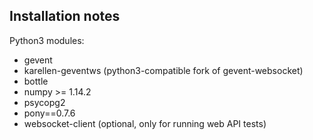 Installation notes
------------------

Python3 modules:
* gevent
* karellen-geventws (python3-compatible fork of gevent-websocket)
* bottle
* numpy >= 1.14.2
* psycopg2
* pony==0.7.6
* websocket-client (optional, only for running web API tests)

